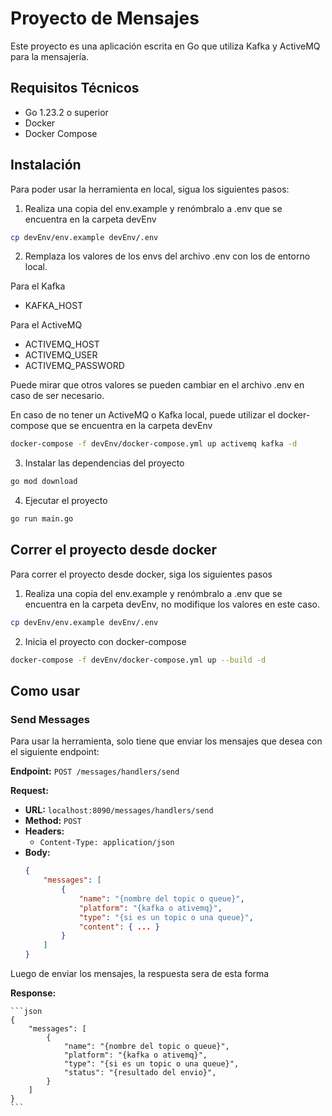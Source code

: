 # Proyecto de Mensajes

Este proyecto es una aplicación escrita en Go que utiliza Kafka y ActiveMQ para la mensajería.

## Requisitos Técnicos

- Go 1.23.2 o superior
- Docker
- Docker Compose

## Instalación

Para poder usar la herramienta en local, sigua los siguientes pasos:

1. Realiza una copia del env.example y renómbralo a .env que se encuentra en la carpeta devEnv

```bash
cp devEnv/env.example devEnv/.env
```

2. Remplaza los valores de los envs del archivo .env con los de entorno local.

Para el Kafka
- KAFKA_HOST

Para el ActiveMQ
- ACTIVEMQ_HOST
- ACTIVEMQ_USER
- ACTIVEMQ_PASSWORD

Puede mirar que otros valores se pueden cambiar en el archivo .env en caso de ser necesario. 

En caso de no tener un ActiveMQ o Kafka local, puede utilizar el docker-compose que se encuentra en la carpeta devEnv

```bash
docker-compose -f devEnv/docker-compose.yml up activemq kafka -d
```

3. Instalar las dependencias del proyecto

```bash
go mod download
```

4. Ejecutar el proyecto
```bash
go run main.go
```

## Correr el proyecto desde docker

Para correr el proyecto desde docker, siga los siguientes pasos

1. Realiza una copia del env.example y renómbralo a .env que se encuentra en la carpeta devEnv, no modifique los valores en este caso.
```bash
cp devEnv/env.example devEnv/.env
```
2. Inicia el proyecto con docker-compose

```bash
docker-compose -f devEnv/docker-compose.yml up --build -d
```

## Como usar

### Send Messages

Para usar la herramienta, solo tiene que enviar los mensajes que desea con el siguiente endpoint:

**Endpoint:** `POST /messages/handlers/send`

**Request:**

- **URL:** `localhost:8090/messages/handlers/send`
- **Method:** `POST`
- **Headers:**
  - `Content-Type: application/json`
- **Body:**
  ```json
  {
      "messages": [
          {
              "name": "{nombre del topic o queue}",
              "platform": "{kafka o ativemq}",
              "type": "{si es un topic o una queue}",
              "content": { ... }
          }
      ]
  }
    ```
  
Luego de enviar los mensajes, la respuesta sera de esta forma

**Response:**
    
    ```json
    {
        "messages": [
            {
                "name": "{nombre del topic o queue}",
                "platform": "{kafka o ativemq}",
                "type": "{si es un topic o una queue}",
                "status": "{resultado del envio}",
            }
        ]
    }
    ```
